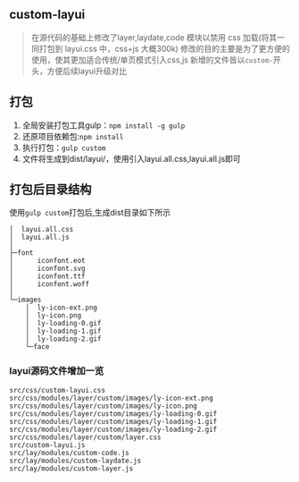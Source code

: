 ## custom-layui 
> 在源代码的基础上修改了layer,laydate,code 模块以禁用 css 加载(将其一同打包到 layui.css 中，css+js 大概300k)
> 修改的目的主要是为了更方便的使用，使其更加适合传统/单页模式引入css,js
> 新增的文件皆以`custom-`开头，方便后续layui升级对比

## 打包 
1. 全局安装打包工具gulp：`npm install -g gulp`  
2. 还原项目依赖包:`npm install`  
3. 执行打包：`gulp custom`  
4. 文件将生成到dist/layui/，使用引入layui.all.css,layui.all.js即可  

## 打包后目录结构
使用`gulp custom`打包后,生成dist目录如下所示
```
│  layui.all.css
│  layui.all.js
│
├─font
│      iconfont.eot
│      iconfont.svg
│      iconfont.ttf
│      iconfont.woff
│
└─images
    │  ly-icon-ext.png
    │  ly-icon.png
    │  ly-loading-0.gif
    │  ly-loading-1.gif
    │  ly-loading-2.gif
    └─face
```

### layui源码文件增加一览
```
src/css/custom-layui.css
src/css/modules/layer/custom/images/ly-icon-ext.png
src/css/modules/layer/custom/images/ly-icon.png
src/css/modules/layer/custom/images/ly-loading-0.gif
src/css/modules/layer/custom/images/ly-loading-1.gif
src/css/modules/layer/custom/images/ly-loading-2.gif
src/css/modules/layer/custom/layer.css
src/custom-layui.js
src/lay/modules/custom-code.js
src/lay/modules/custom-laydate.js
src/lay/modules/custom-layer.js

```

